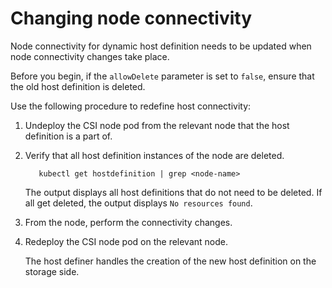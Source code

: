 # Changing node connectivity

Node connectivity for dynamic host definition needs to be updated when node connectivity changes take place.

Before you begin, if the `allowDelete` parameter is set to `false`, ensure that the old host definition is deleted.

Use the following procedure to redefine host connectivity:

1. Undeploy the CSI node pod from the relevant node that the host definition is a part of.
2. Verify that all host definition instances of the node are deleted.
     
          kubectl get hostdefinition | grep <node-name>
     
     The output displays all host definitions that do not need to be deleted. If all get deleted, the output displays `No resources found`.
3. From the node, perform the connectivity changes.
4. Redeploy the CSI node pod on the relevant node.

     The host definer handles the creation of the new host definition on the storage side.
